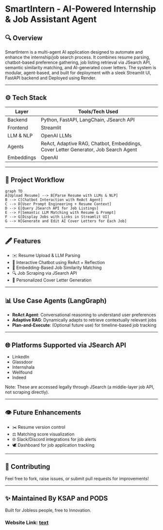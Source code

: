 # SmartIntern - AI-Powered Internship & Job Assistant Agent

## 🔍 Overview
SmartIntern is a multi-agent AI application designed to automate and enhance the internship/job search process. It combines resume parsing, chatbot-based preference gathering, job listing retrieval via JSearch API, semantic similarity matching, and AI-generated cover letters. The system is modular, agent-based, and built for deployment with a sleek Streamlit UI, FastAPI backend and Deployed using Render.

---

## ⚙️ Tech Stack

| Layer           | Tools/Tech Used                                    |
|----------------|-----------------------------------------------------|
| Backend         | Python, FastAPI, LangChain, JSearch API |
| Frontend        | Streamlit                                          |
| LLM & NLP       | OpenAI LLMs |
| Agents          | ReAct, Adaptive RAG, Chatbot, Embeddings, Cover Letter Generator, Job Search Agent|
| Embeddings      | OpenAI |

---

## 🔄 Project Workflow

```mermaid
graph TD
A[Upload Resume] --> B[Parse Resume with LLMs & NLP]
B --> C[Chatbot Interaction with ReAct Agent]
C --> D[User Prompt Engineering + Resume Context]
D --> E[Query JSearch API for Job Listings]
E --> F[Semantic LLM Matching with Resume & Prompt]
F --> G[Display Jobs with Links in Streamlit UI]
G --> H[Generate and Edit AI Cover Letters for Each Job]
```

---

## 🖋️ Features

- ✉️ Resume Upload & LLM Parsing
- 🫵 Interactive Chatbot using ReAct + Reflection
- 🔢 Embedding-Based Job Similarity Matching
- 🔍 Job Scraping via JSearch API
- 📝 Personalized Cover Letter Generation

---

## 📊 Use Case Agents (LangGraph)

- **ReAct Agent**: Conversational reasoning to understand user preferences
- **Adaptive RAG**: Dynamically adapts to retrieve contextually relevant jobs
- **Plan-and-Execute**: (Optional future use) for timeline-based job tracking

---

## 🌐 Platforms Supported via JSearch API
- LinkedIn
- Glassdoor
- Internshala
- Wellfound
- Indeed

Note: These are accessed legally through JSearch (a middle-layer job API, not scraping directly).

---

## 👁️ Future Enhancements

- ✂️ Resume version control
- ⚖️ Matching score visualization
- 🌐 Slack/Discord integrations for job alerts
- 🕊 Dashboard for job application tracking

---

## 🚀 Contributing
Feel free to fork, raise issues, or submit pull requests for improvements!

---

## ✨ Maintained By KSAP and PODS
Built for Jobless people, free to Innovation.

### Website Link: [text](https://smartintern.onrender.com)